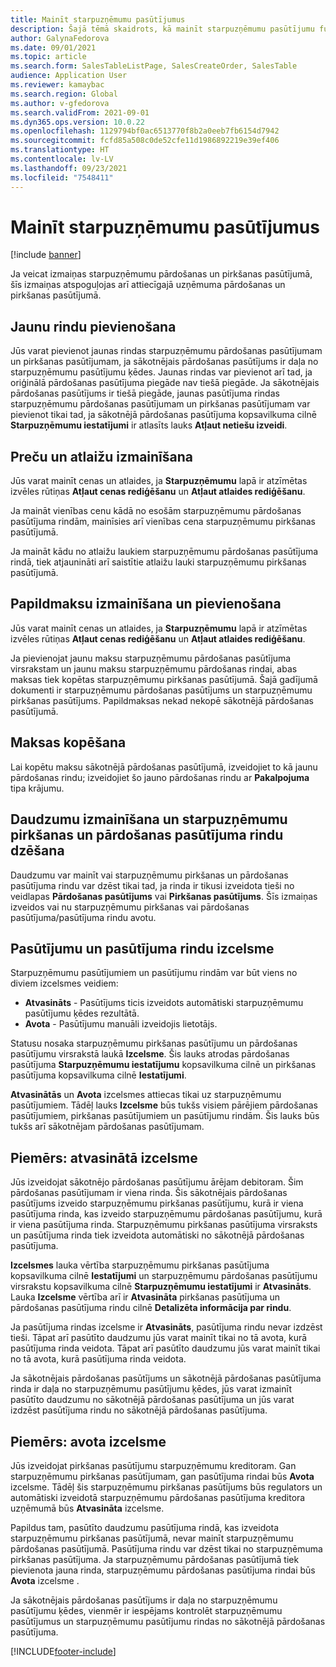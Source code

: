 ```yaml
---
title: Mainīt starpuzņēmumu pasūtījumus
description: Šajā tēmā skaidrots, kā mainīt starpuzņēmumu pasūtījumu funkcionalitāti
author: GalynaFedorova
ms.date: 09/01/2021
ms.topic: article
ms.search.form: SalesTableListPage, SalesCreateOrder, SalesTable
audience: Application User
ms.reviewer: kamaybac
ms.search.region: Global
ms.author: v-gfedorova
ms.search.validFrom: 2021-09-01
ms.dyn365.ops.version: 10.0.22
ms.openlocfilehash: 1129794bf0ac6513770f8b2a0eeb7fb6154d7942
ms.sourcegitcommit: fcfd85a508c0de52cfe11d1986892219e39ef406
ms.translationtype: HT
ms.contentlocale: lv-LV
ms.lasthandoff: 09/23/2021
ms.locfileid: "7548411"
---
```

# <a name="change-intercompany-orders"></a>Mainīt starpuzņēmumu pasūtījumus

[!include [banner](../../includes/banner.md)]

Ja veicat izmaiņas starpuzņēmumu pārdošanas un pirkšanas pasūtījumā, šīs izmaiņas atspoguļojas arī attiecīgajā uzņēmuma pārdošanas un pirkšanas pasūtījumā.

## <a name="adding-new-lines"></a>Jaunu rindu pievienošana

Jūs varat pievienot jaunas rindas starpuzņēmumu pārdošanas pasūtījumam un pirkšanas pasūtījumam, ja sākotnējais pārdošanas pasūtījums ir daļa no starpuzņēmumu pasūtījumu ķēdes. Jaunas rindas var pievienot arī tad, ja oriģinālā pārdošanas pasūtījuma piegāde nav tiešā piegāde. Ja sākotnējais pārdošanas pasūtījums ir tiešā piegāde, jaunas pasūtījuma rindas starpuzņēmumu pārdošanas pasūtījumam un pirkšanas pasūtījumam var pievienot tikai tad, ja sākotnējā pārdošanas pasūtījuma kopsavilkuma cilnē **Starpuzņēmumu iestatījumi** ir atlasīts lauks **Atļaut netiešu izveidi**.

## <a name="changing-prices-and-discounts"></a>Preču un atlaižu izmainīšana

Jūs varat mainīt cenas un atlaides, ja **Starpuzņēmumu** lapā ir atzīmētas izvēles rūtiņas **Atļaut cenas rediģēšanu** un **Atļaut atlaides rediģēšanu**.

Ja maināt vienības cenu kādā no esošām starpuzņēmumu pārdošanas pasūtījuma rindām, mainīsies arī vienības cena starpuzņēmumu pirkšanas pasūtījumā.

Ja maināt kādu no atlaižu laukiem starpuzņēmumu pārdošanas pasūtījuma rindā, tiek atjaunināti arī saistītie atlaižu lauki starpuzņēmumu pirkšanas pasūtījumā.

## <a name="changing-and-adding-new-charges"></a>Papildmaksu izmainīšana un pievienošana

Jūs varat mainīt cenas un atlaides, ja **Starpuzņēmumu** lapā ir atzīmētas izvēles rūtiņas **Atļaut cenas rediģēšanu** un **Atļaut atlaides rediģēšanu**.

Ja pievienojat jaunu maksu starpuzņēmumu pārdošanas pasūtījuma virsrakstam un jaunu maksu starpuzņēmumu pārdošanas rindai, abas maksas tiek kopētas starpuzņēmumu pirkšanas pasūtījumā. Šajā gadījumā dokumenti ir starpuzņēmumu pārdošanas pasūtījums un starpuzņēmumu pirkšanas pasūtījums. Papildmaksas nekad nekopē sākotnējā pārdošanas pasūtījumā.

## <a name="copying-a-fee"></a>Maksas kopēšana

Lai kopētu maksu sākotnējā pārdošanas pasūtījumā, izveidojiet to kā jaunu pārdošanas rindu; izveidojiet šo jauno pārdošanas rindu ar **Pakalpojuma** tipa krājumu.

## <a name="changing-quantities-and-deleting-intercompany-purchases-and-sales-order-lines"></a>Daudzumu izmainīšana un starpuzņēmumu pirkšanas un pārdošanas pasūtījuma rindu dzēšana

Daudzumu var mainīt vai starpuzņēmumu pirkšanas un pārdošanas pasūtījuma rindu var dzēst tikai tad, ja rinda ir tikusi izveidota tieši no veidlapas **Pārdošanas pasūtījums** vai **Pirkšanas pasūtījums**. Šīs izmaiņas izveidos vai nu starpuzņēmumu pirkšanas vai pārdošanas pasūtījuma/pasūtījuma rindu avotu.

## <a name="origins-of-orders-and-order-lines"></a>Pasūtījumu un pasūtījuma rindu izcelsme

Starpuzņēmumu pasūtījumiem un pasūtījumu rindām var būt viens no diviem izcelsmes veidiem:

- **Atvasināts** - Pasūtījums ticis izveidots automātiski starpuzņēmumu pasūtījumu ķēdes rezultātā.
- **Avota** - Pasūtījumu manuāli izveidojis lietotājs.

Statusu nosaka starpuzņēmumu pirkšanas pasūtījumu un pārdošanas pasūtījumu virsrakstā laukā **Izcelsme**. Šis lauks atrodas pārdošanas pasūtījuma **Starpuzņēmumu iestatījumu** kopsavilkuma cilnē un pirkšanas pasūtījuma kopsavilkuma cilnē **Iestatījumi**.

**Atvasinātās** un **Avota** izcelsmes attiecas tikai uz starpuzņēmumu pasūtījumiem. Tādēļ lauks **Izcelsme** būs tukšs visiem pārējiem pārdošanas pasūtījumiem, pirkšanas pasūtījumiem un pasūtījumu rindām. Šis lauks būs tukšs arī sākotnējam pārdošanas pasūtījumam.

## <a name="example-derived-origin"></a>Piemērs: atvasinātā izcelsme

Jūs izveidojat sākotnējo pārdošanas pasūtījumu ārējam debitoram. Šim pārdošanas pasūtījumam ir viena rinda. Šis sākotnējais pārdošanas pasūtījums izveido starpuzņēmumu pirkšanas pasūtījumu, kurā ir viena pasūtījuma rinda, kas izveido starpuzņēmumu pārdošanas pasūtījumu, kurā ir viena pasūtījuma rinda. Starpuzņēmumu pirkšanas pasūtījuma virsraksts un pasūtījuma rinda tiek izveidota automātiski no sākotnējā pārdošanas pasūtījuma.

**Izcelsmes** lauka vērtība starpuzņēmumu pirkšanas pasūtījuma kopsavilkuma cilnē **Iestatījumi** un starpuzņēmumu pārdošanas pasūtījumu virsrakstu kopsavilkuma cilnē **Starpuzņēmumu iestatījumi** ir **Atvasināts**. Lauka **Izcelsme** vērtība arī ir **Atvasināta** pirkšanas pasūtījuma un pārdošanas pasūtījuma rindu cilnē **Detalizēta informācija par rindu**.

Ja pasūtījuma rindas izcelsme ir **Atvasināts**, pasūtījuma rindu nevar izdzēst tieši. Tāpat arī pasūtīto daudzumu jūs varat mainīt tikai no tā avota, kurā pasūtījuma rinda veidota. Tāpat arī pasūtīto daudzumu jūs varat mainīt tikai no tā avota, kurā pasūtījuma rinda veidota.

Ja sākotnējais pārdošanas pasūtījums un sākotnējā pārdošanas pasūtījuma rinda ir daļa no starpuzņēmumu pasūtījumu ķēdes, jūs varat izmainīt pasūtīto daudzumu no sākotnējā pārdošanas pasūtījuma un jūs varat izdzēst pasūtījuma rindu no sākotnējā pārdošanas pasūtījuma.

## <a name="example-source-origin"></a>Piemērs: avota izcelsme

Jūs izveidojat pirkšanas pasūtījumu starpuzņēmumu kreditoram. Gan starpuzņēmumu pirkšanas pasūtījumam, gan pasūtījuma rindai būs **Avota** izcelsme. Tādēļ šis starpuzņēmumu pirkšanas pasūtījums būs regulators un automātiski izveidotā starpuzņēmumu pārdošanas pasūtījuma kreditora uzņēmumā būs **Atvasināta** izcelsme.

Papildus tam, pasūtīto daudzumu pasūtījuma rindā, kas izveidota starpuzņēmumu pirkšanas pasūtījumā, nevar mainīt starpuzņēmumu pārdošanas pasūtījumā. Pasūtījuma rindu var dzēst tikai no starpuzņēmuma pirkšanas pasūtījuma. Ja starpuzņēmumu pārdošanas pasūtījumā tiek pievienota jauna rinda, starpuzņēmumu pārdošanas pasūtījuma rindai būs **Avota** izcelsme .

Ja sākotnējais pārdošanas pasūtījums ir daļa no starpuzņēmumu pasūtījumu ķēdes, vienmēr ir iespējams kontrolēt starpuzņēmumu pasūtījumus un starpuzņēmumu pasūtījumu rindas no sākotnējā pārdošanas pasūtījuma.

[!INCLUDE[footer-include](../../includes/footer-banner.md)]
